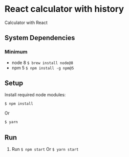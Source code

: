 # React calculator with history

Calculator with React

## System Dependencies

### Minimum

* node 8 `$ brew install node@8`
* npm 5 `$ npm install -g npm@5`

## Setup
Install required node modules:

```sh
$ npm install
```

Or

```sh
$ yarn
```

## Run

1. Run `$ npm start` Or `$ yarn start`